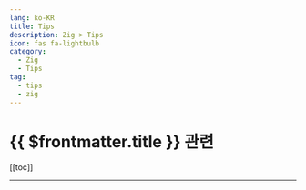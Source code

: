 ```yaml
---
lang: ko-KR
title: Tips
description: Zig > Tips
icon: fas fa-lightbulb
category: 
  - Zig
  - Tips
tag: 
  - tips
  - zig
---
```


# {{ $frontmatter.title }} 관련

[[toc]]

---

<TagLinks/>